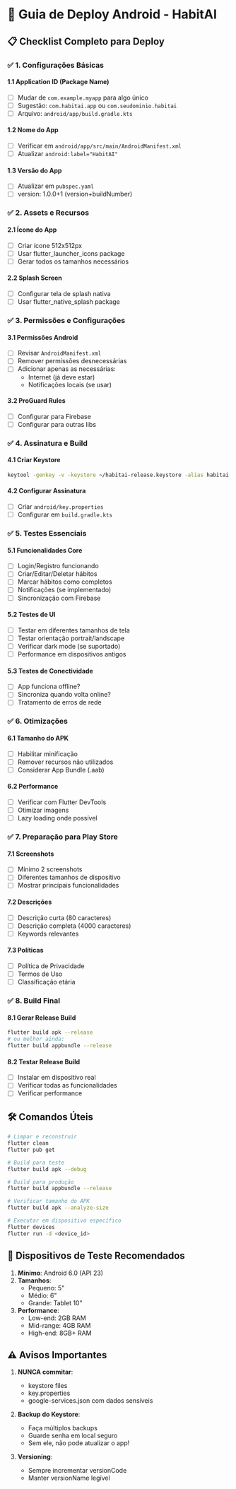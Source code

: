 # 🚀 Guia de Deploy Android - HabitAI

## 📋 Checklist Completo para Deploy

### ✅ 1. Configurações Básicas

#### 1.1 Application ID (Package Name)
- [ ] Mudar de `com.example.myapp` para algo único
- [ ] Sugestão: `com.habitai.app` ou `com.seudominio.habitai`
- [ ] Arquivo: `android/app/build.gradle.kts`

#### 1.2 Nome do App
- [ ] Verificar em `android/app/src/main/AndroidManifest.xml`
- [ ] Atualizar `android:label="HabitAI"`

#### 1.3 Versão do App
- [ ] Atualizar em `pubspec.yaml`
- [ ] version: 1.0.0+1 (version+buildNumber)

### ✅ 2. Assets e Recursos

#### 2.1 Ícone do App
- [ ] Criar ícone 512x512px
- [ ] Usar flutter_launcher_icons package
- [ ] Gerar todos os tamanhos necessários

#### 2.2 Splash Screen
- [ ] Configurar tela de splash nativa
- [ ] Usar flutter_native_splash package

### ✅ 3. Permissões e Configurações

#### 3.1 Permissões Android
- [ ] Revisar `AndroidManifest.xml`
- [ ] Remover permissões desnecessárias
- [ ] Adicionar apenas as necessárias:
  - Internet (já deve estar)
  - Notificações locais (se usar)

#### 3.2 ProGuard Rules
- [ ] Configurar para Firebase
- [ ] Configurar para outras libs

### ✅ 4. Assinatura e Build

#### 4.1 Criar Keystore
```bash
keytool -genkey -v -keystore ~/habitai-release.keystore -alias habitai -keyalg RSA -keysize 2048 -validity 10000
```

#### 4.2 Configurar Assinatura
- [ ] Criar `android/key.properties`
- [ ] Configurar em `build.gradle.kts`

### ✅ 5. Testes Essenciais

#### 5.1 Funcionalidades Core
- [ ] Login/Registro funcionando
- [ ] Criar/Editar/Deletar hábitos
- [ ] Marcar hábitos como completos
- [ ] Notificações (se implementado)
- [ ] Sincronização com Firebase

#### 5.2 Testes de UI
- [ ] Testar em diferentes tamanhos de tela
- [ ] Testar orientação portrait/landscape
- [ ] Verificar dark mode (se suportado)
- [ ] Performance em dispositivos antigos

#### 5.3 Testes de Conectividade
- [ ] App funciona offline?
- [ ] Sincroniza quando volta online?
- [ ] Tratamento de erros de rede

### ✅ 6. Otimizações

#### 6.1 Tamanho do APK
- [ ] Habilitar minificação
- [ ] Remover recursos não utilizados
- [ ] Considerar App Bundle (.aab)

#### 6.2 Performance
- [ ] Verificar com Flutter DevTools
- [ ] Otimizar imagens
- [ ] Lazy loading onde possível

### ✅ 7. Preparação para Play Store

#### 7.1 Screenshots
- [ ] Mínimo 2 screenshots
- [ ] Diferentes tamanhos de dispositivo
- [ ] Mostrar principais funcionalidades

#### 7.2 Descrições
- [ ] Descrição curta (80 caracteres)
- [ ] Descrição completa (4000 caracteres)
- [ ] Keywords relevantes

#### 7.3 Políticas
- [ ] Política de Privacidade
- [ ] Termos de Uso
- [ ] Classificação etária

### ✅ 8. Build Final

#### 8.1 Gerar Release Build
```bash
flutter build apk --release
# ou melhor ainda:
flutter build appbundle --release
```

#### 8.2 Testar Release Build
- [ ] Instalar em dispositivo real
- [ ] Verificar todas as funcionalidades
- [ ] Verificar performance

## 🛠️ Comandos Úteis

```bash
# Limpar e reconstruir
flutter clean
flutter pub get

# Build para teste
flutter build apk --debug

# Build para produção
flutter build appbundle --release

# Verificar tamanho do APK
flutter build apk --analyze-size

# Executar em dispositivo específico
flutter devices
flutter run -d <device_id>
```

## 📱 Dispositivos de Teste Recomendados

1. **Mínimo**: Android 6.0 (API 23)
2. **Tamanhos**: 
   - Pequeno: 5"
   - Médio: 6"
   - Grande: Tablet 10"
3. **Performance**:
   - Low-end: 2GB RAM
   - Mid-range: 4GB RAM
   - High-end: 8GB+ RAM

## ⚠️ Avisos Importantes

1. **NUNCA commitar**:
   - keystore files
   - key.properties
   - google-services.json com dados sensíveis

2. **Backup do Keystore**:
   - Faça múltiplos backups
   - Guarde senha em local seguro
   - Sem ele, não pode atualizar o app!

3. **Versioning**:
   - Sempre incrementar versionCode
   - Manter versionName legível
